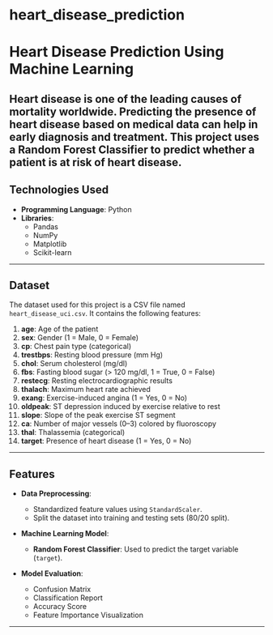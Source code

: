 # heart_disease_prediction

# Heart Disease Prediction Using Machine Learning
Heart disease is one of the leading causes of mortality worldwide. Predicting the presence of heart disease based on medical data can help in early diagnosis and treatment. This project uses a **Random Forest Classifier** to predict whether a patient is at risk of heart disease.
---

## Technologies Used

- **Programming Language**: Python
- **Libraries**:
  - Pandas
  - NumPy
  - Matplotlib
  - Scikit-learn

---

## Dataset

The dataset used for this project is a CSV file named `heart_disease_uci.csv`. It contains the following features:

1. **age**: Age of the patient
2. **sex**: Gender (1 = Male, 0 = Female)
3. **cp**: Chest pain type (categorical)
4. **trestbps**: Resting blood pressure (mm Hg)
5. **chol**: Serum cholesterol (mg/dl)
6. **fbs**: Fasting blood sugar (> 120 mg/dl, 1 = True, 0 = False)
7. **restecg**: Resting electrocardiographic results
8. **thalach**: Maximum heart rate achieved
9. **exang**: Exercise-induced angina (1 = Yes, 0 = No)
10. **oldpeak**: ST depression induced by exercise relative to rest
11. **slope**: Slope of the peak exercise ST segment
12. **ca**: Number of major vessels (0–3) colored by fluoroscopy
13. **thal**: Thalassemia (categorical)
14. **target**: Presence of heart disease (1 = Yes, 0 = No)

---

## Features

- **Data Preprocessing**:
  - Standardized feature values using `StandardScaler`.
  - Split the dataset into training and testing sets (80/20 split).

- **Machine Learning Model**:
  - **Random Forest Classifier**: Used to predict the target variable (`target`).

- **Model Evaluation**:
  - Confusion Matrix
  - Classification Report
  - Accuracy Score
  - Feature Importance Visualization

---




